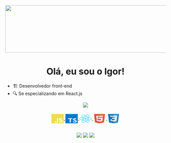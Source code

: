 <div align="center">
<img src="https://media1.giphy.com/media/sRFEa8lbeC7zbcIZZR/giphy.gif?cid=ecf05e47awroicrhqpwh7hfdh2uidamc29z44qn3larl30n2&rid=giphy.gif&ct=g" width="1000" height="150" >
</div>
<div align="center"> 
<h1 font-family: Goudy Bookletter 1911, sans-serif> Olá, eu sou o Igor! </h1>
</div>


- 🏗 Desenvolvedor front-end
- 🔍 Se especializando em React.js
 

<div align="center">
  
  <a href="https://github.com/artagnancoder">
  <img height="180em" src="https://github-readme-stats.vercel.app/api?username=artagnancoder&show_icons=true&theme=dark&include_all_commits=true&count_private=true"/>
 
</div>
  
  <div align="center" style="display: inline_block"><br>
  <img align="center" alt="Rafa-Js" height="30" width="40" src="https://raw.githubusercontent.com/devicons/devicon/master/icons/javascript/javascript-plain.svg">
  <img align="center" alt="Rafa-Ts" height="30" width="40" src="https://raw.githubusercontent.com/devicons/devicon/master/icons/typescript/typescript-plain.svg">
  <img align="center" alt="Rafa-React" height="30" width="40" src="https://raw.githubusercontent.com/devicons/devicon/master/icons/react/react-original.svg">
  <img align="center" alt="Rafa-HTML" height="30" width="40" src="https://raw.githubusercontent.com/devicons/devicon/master/icons/html5/html5-original.svg">
  <img align="center" alt="Rafa-CSS" height="30" width="40" src="https://raw.githubusercontent.com/devicons/devicon/master/icons/css3/css3-original.svg">

</div>

  <div align="center"> 
 
##
 
  <a href = "mailto:stayhomer@outlook.com.com"><img src="https://img.shields.io/badge/Microsoft_Outlook-0078D4?style=for-the-badge&logo=microsoft-outlook&logoColor=white" target="_blank"></a>
  <a href="https://https://www.linkedin.com/in/artagnan/" target="_blank"><img src="https://img.shields.io/badge/-LinkedIn-%230077B5?style=for-the-badge&logo=linkedin&logoColor=white" target="_blank"></a> 
    <a href="https://open.spotify.com/user/sataniggor?si=d38642523cc14032" target="_blank"><img src="https://img.shields.io/badge/Spotify-1ED760?&style=for-the-badge&logo=spotify&logoColor=white" target="_blank"></a> 
   
  </div>
